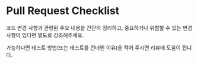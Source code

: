 # Pull Request Checklist

코드 변경 사항과 관련된 주요 내용을 간단히 정리하고, 중요하거나 위험할 수 있는 변경 사항이 있다면 별도로 강조해주세요.

가능하다면 테스트 방법(또는 테스트를 건너뛴 이유)을 적어 주시면 리뷰에 도움이 됩니다.
